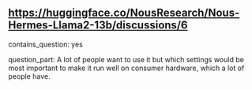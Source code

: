 ## https://huggingface.co/NousResearch/Nous-Hermes-Llama2-13b/discussions/6

contains_question: yes

question_part: A lot of people want to use it but which settings would be most important to make it run well on consumer hardware, which a lot of people have.